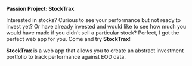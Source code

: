 **Passion Project: StockTrax**

Interested in stocks? Curious to see your performance but not ready to invest yet? Or have already invested and would like to see how much you would have made if you didn’t sell a particular stock? Perfect, I got the perfect web app for you. Come and try **StockTrax**!

**StockTrax** is a web app that allows you to create an abstract investment portfolio to track performance against EOD data. 
